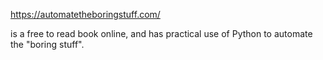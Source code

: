 https://automatetheboringstuff.com/

is a free to read book online, and has practical use of Python to automate the "boring stuff". 
